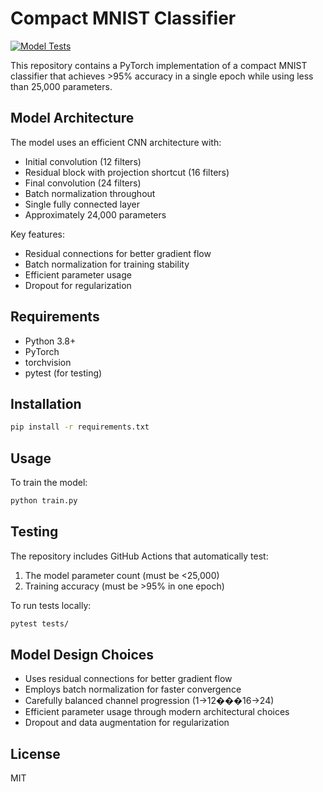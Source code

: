 # Compact MNIST Classifier

[![Model Tests](https://github.com/your-username/your-repository/actions/workflows/model_tests.yml/badge.svg)](https://github.com/your-username/your-repository/actions/workflows/model_tests.yml)

This repository contains a PyTorch implementation of a compact MNIST classifier that achieves >95% accuracy in a single epoch while using less than 25,000 parameters.

## Model Architecture

The model uses an efficient CNN architecture with:
- Initial convolution (12 filters)
- Residual block with projection shortcut (16 filters)
- Final convolution (24 filters)
- Batch normalization throughout
- Single fully connected layer
- Approximately 24,000 parameters

Key features:
- Residual connections for better gradient flow
- Batch normalization for training stability
- Efficient parameter usage
- Dropout for regularization

## Requirements

- Python 3.8+
- PyTorch
- torchvision
- pytest (for testing)

## Installation

```bash
pip install -r requirements.txt
```

## Usage

To train the model:

```bash
python train.py
```

## Testing

The repository includes GitHub Actions that automatically test:
1. The model parameter count (must be <25,000)
2. Training accuracy (must be >95% in one epoch)

To run tests locally:

```bash
pytest tests/
```

## Model Design Choices

- Uses residual connections for better gradient flow
- Employs batch normalization for faster convergence
- Carefully balanced channel progression (1→12���16→24)
- Efficient parameter usage through modern architectural choices
- Dropout and data augmentation for regularization

## License

MIT